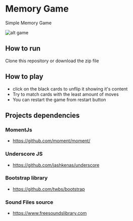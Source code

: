 # Memory Game 
Simple Memory Game

![alt game](https://mmsaad.github.io/fend-project-memory-game/img/game.png)

## How to run
Clone this repository or download the zip file

## How to play
- click on the black cards to unflip it showing it's content
- Try to match cards with the least amount of moves
- You can restart the game from restart button

## Projects dependencies
### MomentJs
- https://github.com/moment/moment/

### Underscore JS
- https://github.com/jashkenas/underscore

### Bootstrap library
- https://github.com/twbs/bootstrap

### Sound Files source
- https://www.freesoundslibrary.com



